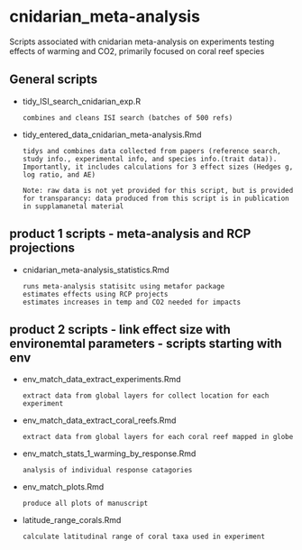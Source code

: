 # cnidarian_meta-analysis
Scripts associated with cnidarian meta-analysis on experiments testing effects of warming and CO2, primarily focused on coral reef species

## General scripts
- tidy_ISI_search_cnidarian_exp.R

      combines and cleans ISI search (batches of 500 refs)
  
- tidy_entered_data_cnidarian_meta-analysis.Rmd

      tidys and combines data collected from papers (reference search, study info., experimental info, and species info.(trait data)).
      Importantly, it includes calculations for 3 effect sizes (Hedges g, log ratio, and AE)
      
      Note: raw data is not yet provided for this script, but is provided for transparancy: data produced from this script is in publication in supplamanetal material

## product 1 scripts - meta-analysis and RCP projections

- cnidarian_meta-analysis_statistics.Rmd

      runs meta-analysis statisitc using metafor package 
      estimates effects using RCP projects
      estimates increases in temp and CO2 needed for impacts

## product 2 scripts - link effect size with environemtal parameters - scripts starting with env

- env_match_data_extract_experiments.Rmd
 
      extract data from global layers for collect location for each experiment
      
- env_match_data_extract_coral_reefs.Rmd
 
      extract data from global layers for each coral reef mapped in globe
 
 
- env_match_stats_1_warming_by_response.Rmd
 
      analysis of individual response catagories
      
- env_match_plots.Rmd
 
      produce all plots of manuscript
      
- latitude_range_corals.Rmd
 
      calculate latitudinal range of coral taxa used in experiment
 
